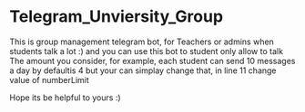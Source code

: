 # Telegram_Unviersity_Group

This is group management telegram bot, for Teachers or admins when students talk a lot :)
and you can use this bot to student only allow to talk The amount you 
consider, for example, each student can send 10 messages a day 
 by defaultis 4 but your can simplay change that, in
 line 11 change value of numberLimit
 

Hope its be helpful to yours :)
